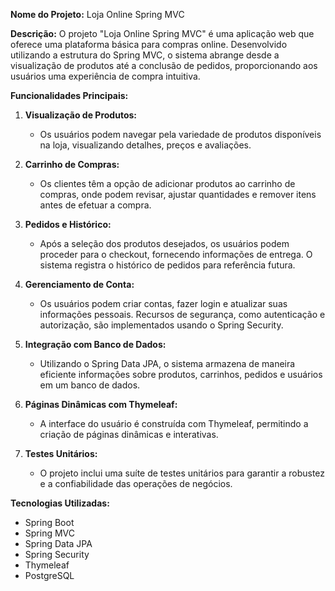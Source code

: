 **Nome do Projeto:** Loja Online Spring MVC

**Descrição:**
O projeto "Loja Online Spring MVC" é uma aplicação web que oferece uma plataforma básica para compras online. Desenvolvido utilizando a estrutura do Spring MVC, o sistema abrange desde a visualização de produtos até a conclusão de pedidos, proporcionando aos usuários uma experiência de compra intuitiva.

**Funcionalidades Principais:**
1. **Visualização de Produtos:**
   - Os usuários podem navegar pela variedade de produtos disponíveis na loja, visualizando detalhes, preços e avaliações.

2. **Carrinho de Compras:**
   - Os clientes têm a opção de adicionar produtos ao carrinho de compras, onde podem revisar, ajustar quantidades e remover itens antes de efetuar a compra.

3. **Pedidos e Histórico:**
   - Após a seleção dos produtos desejados, os usuários podem proceder para o checkout, fornecendo informações de entrega. O sistema registra o histórico de pedidos para referência futura.

4. **Gerenciamento de Conta:**
   - Os usuários podem criar contas, fazer login e atualizar suas informações pessoais. Recursos de segurança, como autenticação e autorização, são implementados usando o Spring Security.

5. **Integração com Banco de Dados:**
   - Utilizando o Spring Data JPA, o sistema armazena de maneira eficiente informações sobre produtos, carrinhos, pedidos e usuários em um banco de dados.

6. **Páginas Dinâmicas com Thymeleaf:**
   - A interface do usuário é construída com Thymeleaf, permitindo a criação de páginas dinâmicas e interativas.

7. **Testes Unitários:**
   - O projeto inclui uma suíte de testes unitários para garantir a robustez e a confiabilidade das operações de negócios.

**Tecnologias Utilizadas:**
- Spring Boot
- Spring MVC
- Spring Data JPA
- Spring Security
- Thymeleaf
- PostgreSQL


